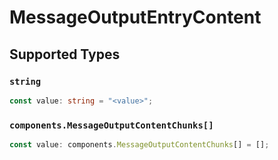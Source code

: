 # MessageOutputEntryContent


## Supported Types

### `string`

```typescript
const value: string = "<value>";
```

### `components.MessageOutputContentChunks[]`

```typescript
const value: components.MessageOutputContentChunks[] = [];
```

